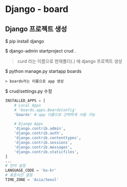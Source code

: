 # Django - board



## Django 프로젝트 생성

$ pip install django

$ django-admin startproject crud .  

> curd 라는 이름으로 현재폴더(.) 에 django 프로젝트 생성

$ python manage.py startapp boards

	> boards라는 이름으로 app 생성



$ crud/settings.py 수정

```python
INSTALLED_APPS = [
    # Local Apps
    # 'boards.apps.BoardsConfig' 
    'boards' # app 이름으로 간략하게 사용 가능
    
    # Django Apps
    'django.contrib.admin',
    'django.contrib.auth',
    'django.contrib.contenttypes',
    'django.contrib.sessions',
    'django.contrib.messages',
    'django.contrib.staticfiles',
]
...
# 언어 설정 
LANGUAGE_CODE = 'ko-kr'
# 표준시간 설정
TIME_ZONE = 'Asia/Seoul'
```

